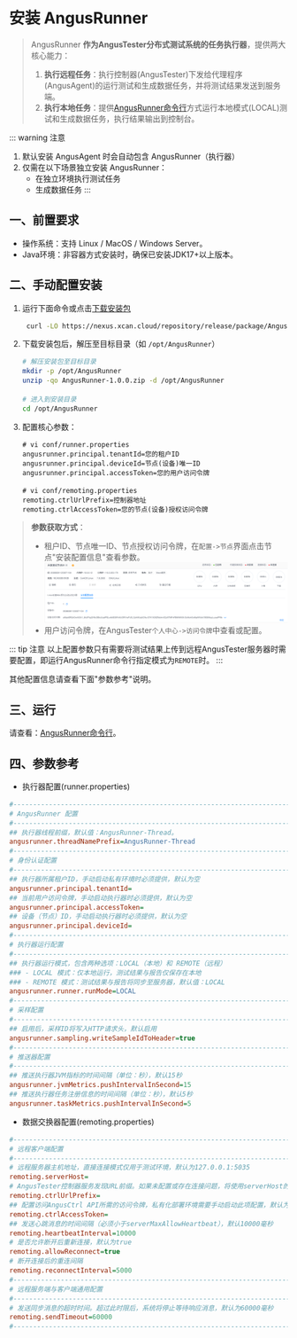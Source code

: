 # 安装 AngusRunner

> AngusRunner **作为AngusTester分布式测试系统的任务执行器**，提供两大核心能力：
> 1. **执行远程任务**：执行控制器(AngusTester)下发给代理程序(AngusAgent)的运行测试和生成数据任务，并将测试结果发送到服务端。
> 2. **执行本地任务**：提供[AngusRunner命令行](../command/AngusRunner.md)方式运行本地模式(LOCAL)测试和生成数据任务，执行结果输出到控制台。

::: warning 注意
1. 默认安装 AngusAgent 时会自动包含 AngusRunner（执行器）
2. 仅需在以下场景独立安装 AngusRunner：
   - 在独立环境执行测试任务
   - 生成数据任务
:::

## 一、前置要求

- 操作系统：支持 Linux / MacOS / Windows Server。
- Java环境：非容器方式安装时，确保已安装JDK17+以上版本。

## 二、手动配置安装

1. 运行下面命令或点击[下载安装包](https://nexus.xcan.cloud/repository/release/package/AngusRunner-1.0.0.zip)
   ```bash
    curl -LO https://nexus.xcan.cloud/repository/release/package/AngusRunner-1.0.0.zip
   ```
2. 下载安装包后，解压至目标目录（如 `/opt/AngusRunner`）
   ```bash
   # 解压安装包至目标目录
   mkdir -p /opt/AngusRunner
   unzip -qo AngusRunner-1.0.0.zip -d /opt/AngusRunner

   # 进入到安装目录
   cd /opt/AngusRunner
   ```
3. 配置核心参数：
   ```properties
   # vi conf/runner.properties
   angusrunner.principal.tenantId=您的租户ID
   angusrunner.principal.deviceId=节点(设备)唯一ID
   angusrunner.principal.accessToken=您的用户访问令牌
   
   # vi conf/remoting.properties
   remoting.ctrlUrlPrefix=控制器地址
   remoting.ctrlAccessToken=您的节点(设备)授权访问令牌
   ```
> **参数获取方式**：  
> - 租户ID、节点唯一ID、节点授权访问令牌，在`配置->节点`界面点击节点"安装配置信息"查看参数。
> ![配置参数示意图](./images/agent-config-parameters.png)
> - 用户访问令牌，在AngusTester`个人中心->访问令牌`中查看或配置。

::: tip 注意
以上配置参数只有需要将测试结果上传到远程AngusTester服务器时需要配置，即运行AngusRunner命令行指定模式为`REMOTE`时。
:::

其他配置信息请查看下面"参数参考"说明。

## 三、运行

请查看：[AngusRunner命令行](../command/AngusRunner.md)。

## 四、参数参考

- 执行器配置(runner.properties)

```ini
#-----------------------------------------------------------------------------------
# AngusRunner 配置
#-----------------------------------------------------------------------------------
## 执行器线程前缀，默认值：AngusRunner-Thread。
angusrunner.threadNamePrefix=AngusRunner-Thread
#-----------------------------------------------------------------------------------
# 身份认证配置
#-----------------------------------------------------------------------------------
## 执行器所属租户ID，手动启动私有环境时必须提供，默认为空
angusrunner.principal.tenantId=
## 当前用户访问令牌，手动启动执行器时必须提供，默认为空
angusrunner.principal.accessToken=
## 设备（节点）ID，手动启动执行器时必须提供，默认为空
angusrunner.principal.deviceId=
#-----------------------------------------------------------------------------------
# 执行器运行配置
#-----------------------------------------------------------------------------------
## 执行器运行模式，包含两种选项：LOCAL（本地）和 REMOTE（远程）
### - LOCAL 模式：仅本地运行，测试结果与报告仅保存在本地
### - REMOTE 模式：测试结果与报告将同步至服务器，默认值：LOCAL
angusrunner.runner.runMode=LOCAL
#-----------------------------------------------------------------------------------
# 采样配置
#-----------------------------------------------------------------------------------
## 启用后，采样ID将写入HTTP请求头，默认启用
angusrunner.sampling.writeSampleIdToHeader=true
#-----------------------------------------------------------------------------------
# 推送器配置
#-----------------------------------------------------------------------------------
## 推送执行器JVM指标的时间间隔（单位：秒），默认15秒
angusrunner.jvmMetrics.pushIntervalInSecond=15
## 推送执行器任务注册信息的时间间隔（单位：秒），默认5秒
angusrunner.taskMetrics.pushIntervalInSecond=5
```

- 数据交换器配置(remoting.properties)

```ini
#-----------------------------------------------------------------------------------
# 远程客户端配置
#-----------------------------------------------------------------------------------
# 远程服务器主机地址，直接连接模式仅用于测试环境，默认为127.0.0.1:5035
remoting.serverHost=
# AngusTester控制器服务发现URL前缀。如果未配置或存在连接问题，将使用serverHost的值作为控制器连接地址
remoting.ctrlUrlPrefix=
## 配置访问AngusCtrl API所需的访问令牌，私有化部署环境需要手动启动此项配置，默认为空
remoting.ctrlAccessToken=
## 发送心跳消息的时间间隔（必须小于serverMaxAllowHeartbeat），默认10000毫秒
remoting.heartbeatInterval=10000
# 是否允许断开后重新连接，默认为true
remoting.allowReconnect=true
# 断开连接后的重连间隔
remoting.reconnectInterval=5000
#-----------------------------------------------------------------------------------
# 远程服务端与客户端通用配置
#-----------------------------------------------------------------------------------
# 发送同步消息的超时时间。超过此时限后，系统将停止等待响应消息，默认为60000毫秒
remoting.sendTimeout=60000
#-----------------------------------------------------------------------------------
```
